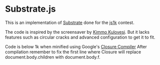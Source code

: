 Substrate.js
============

This is an implementation of [Substrate](http://complexification.net/gallery/machines/substrate/)
done for the [js1k](http://www.js1k.com) contest.

The code is inspired by the screensaver by [Kimmo Kulovesi](http://www.cs.helsinki.fi/u/kkuloves/downloads.shtml).
But it lacks features such as circular cracks and advanced configuration to get it to fit.

Code is below 1k when minified using Google's [Closure Compiler](http://closure-compiler.appspot.com)
After compilation remember to fix the first line where Closure will replace document.body.children with document.body.f.
